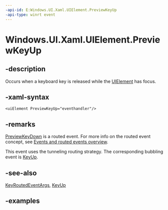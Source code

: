 ```yaml
---
-api-id: E:Windows.UI.Xaml.UIElement.PreviewKeyUp
-api-type: winrt event
---
```


<!-- Event syntax.
public event KeyEventHandler PreviewKeyUp
-->

# Windows.UI.Xaml.UIElement.PreviewKeyUp

## -description

Occurs when a keyboard key is released while the [UIElement](uielement.md) has focus.



## -xaml-syntax

```xaml
<uiElement PreviewKeyUp="eventhandler"/>
```

## -remarks

[PreviewKeyDown](uielement_previewkeydown.md) is a routed event. For more info on the routed event concept, see [Events and routed events overview](/windows/uwp/xaml-platform/events-and-routed-events-overview).

This event uses the tunneling routing strategy. The corresponding bubbling event is [KeyUp](uielement_keyup.md).

## -see-also

[KeyRoutedEventArgs](../windows.ui.xaml.input/keyroutedeventargs.md), [KeyUp](uielement_keyup.md)

## -examples
